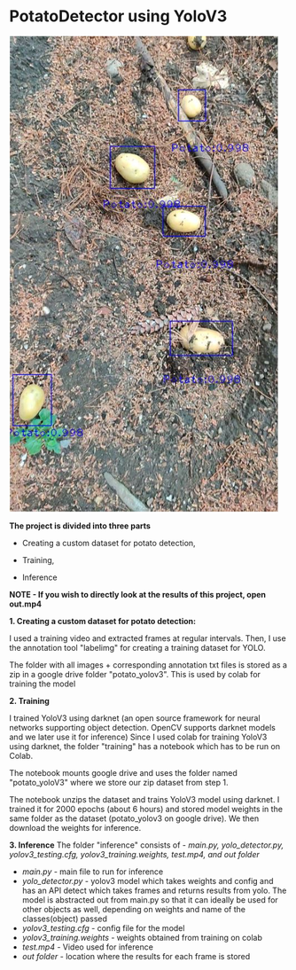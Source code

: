 # PotatoDetector using YoloV3

<img src="https://github.com/thehummingbird/PotatoDetectorYolo/blob/main/images/out.JPG">

**The project is divided into three parts**

* Creating a custom dataset for potato detection, 

* Training,

* Inference

**NOTE - If you wish to directly look at the results of this project, open out.mp4**

**1. Creating a custom dataset for potato detection:**

I used a training video and extracted frames at regular intervals. Then, I use the annotation tool "labelimg" for creating a training dataset for YOLO. 

The folder with all images + corresponding annotation txt files is stored as a zip in a google drive folder "potato_yolov3". This is used by colab for training the model

**2. Training**

I trained YoloV3 using darknet (an open source framework for neural networks supporting object detection. OpenCV supports darknet models and we later use it for inference)
Since I used colab for training YoloV3 using darknet, the folder "training" has a notebook which has to be run on Colab.

The notebook mounts google drive and uses the folder named "potato_yoloV3" where we store our zip dataset from step 1. 

The notebook unzips the dataset and trains YoloV3 model using darknet. I trained it for 2000 epochs (about 6 hours) and stored model weights in the same folder as the dataset (potato_yolov3 on google drive). We then download the weights for inference.

**3. Inference**
The folder "inference" consists of - *main.py, yolo_detector.py, yolov3_testing.cfg, yolov3_training.weights, test.mp4, and out folder*

* *main.py -* main file to run for inference
* *yolo_detector.py -* yolov3 model which takes weights and config and has an API detect which takes frames and returns results from yolo. The model is abstracted out from main.py so that it can ideally be used for other objects as well, depending on weights and name of the classes(object) passed
* *yolov3_testing.cfg -* config file for the model
* *yolov3_training.weights -* weights obtained from training on colab
* *test.mp4 -* Video used for inference
* *out folder -* location where the results for each frame is stored




